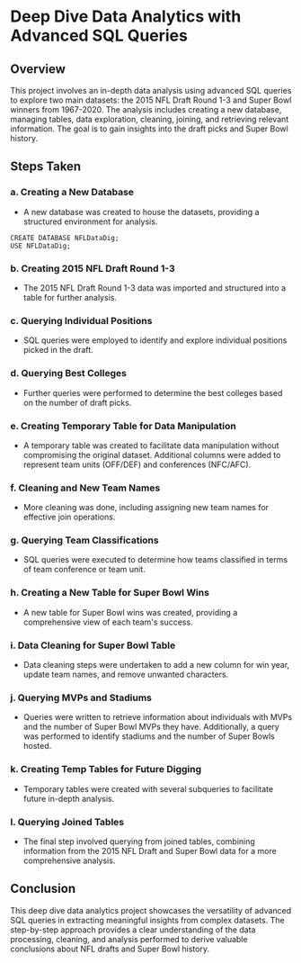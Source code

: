 # Deep Dive Data Analytics with Advanced SQL Queries

## Overview
This project involves an in-depth data analysis using advanced SQL queries to explore two main datasets: the 2015 NFL Draft Round 1-3 and Super Bowl winners from 1967-2020. 
The analysis includes creating a new database, managing tables, data exploration, cleaning, joining, and retrieving relevant information. The goal is to gain insights into the draft picks and Super Bowl history.

## Steps Taken

### a. Creating a New Database
- A new database was created to house the datasets, providing a structured environment for analysis.
```
CREATE DATABASE NFLDataDig;
USE NFLDataDig;
```
### b. Creating 2015 NFL Draft Round 1-3
- The 2015 NFL Draft Round 1-3 data was imported and structured into a table for further analysis.

### c. Querying Individual Positions
- SQL queries were employed to identify and explore individual positions picked in the draft.

### d. Querying Best Colleges
- Further queries were performed to determine the best colleges based on the number of draft picks.

### e. Creating Temporary Table for Data Manipulation
- A temporary table was created to facilitate data manipulation without compromising the original dataset. Additional columns were added to represent team units (OFF/DEF) and conferences (NFC/AFC).

### f. Cleaning and New Team Names
- More cleaning was done, including assigning new team names for effective join operations.

### g. Querying Team Classifications
- SQL queries were executed to determine how teams classified in terms of team conference or team unit.

### h. Creating a New Table for Super Bowl Wins
- A new table for Super Bowl wins was created, providing a comprehensive view of each team's success.

### i. Data Cleaning for Super Bowl Table
- Data cleaning steps were undertaken to add a new column for win year, update team names, and remove unwanted characters.

### j. Querying MVPs and Stadiums
- Queries were written to retrieve information about individuals with MVPs and the number of Super Bowl MVPs they have. Additionally, a query was performed to identify stadiums and the number of Super Bowls hosted.

### k. Creating Temp Tables for Future Digging
- Temporary tables were created with several subqueries to facilitate future in-depth analysis.

### l. Querying Joined Tables
- The final step involved querying from joined tables, combining information from the 2015 NFL Draft and Super Bowl data for a more comprehensive analysis.

## Conclusion
This deep dive data analytics project showcases the versatility of advanced SQL queries in extracting meaningful insights from complex datasets. The step-by-step approach provides a clear understanding of the data processing, cleaning, and analysis performed to derive valuable conclusions about NFL drafts and Super Bowl history.
